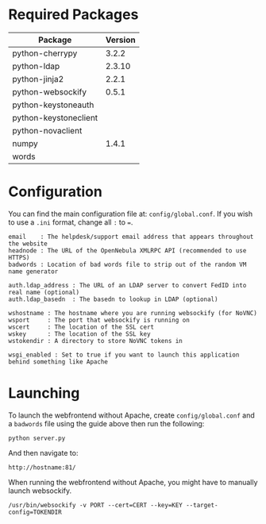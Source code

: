 Required Packages
===

Package | Version
------------ | -------------
python-cherrypy | 3.2.2
python-ldap | 2.3.10
python-jinja2 | 2.2.1
python-websockify | 0.5.1
python-keystoneauth |
python-keystoneclient |
python-novaclient |
numpy | 1.4.1
words |


Configuration
===

You can find the main configuration file at: `config/global.conf`. If you wish to use a `.ini` format, change all `:` to `=`. 

```
email    : The helpdesk/support email address that appears throughout the website
headnode : The URL of the OpenNebula XMLRPC API (recommended to use HTTPS)
badwords : Location of bad words file to strip out of the random VM name generator

auth.ldap_address : The URL of an LDAP server to convert FedID into real name (optional)
auth.ldap_basedn  : The basedn to lookup in LDAP (optional)

wshostname : The hostname where you are running websockify (for NoVNC)
wsport     : The port that websockify is running on
wscert     : The location of the SSL cert
wskey      : The location of the SSL key
wstokendir : A directory to store NoVNC tokens in

wsgi_enabled : Set to true if you want to launch this application behind something like Apache
```


Launching
===

To launch the webfrontend without Apache, create `config/global.conf` and a `badwords` file using the guide above then run the following:

`python server.py`

And then navigate to:

`http://hostname:81/`

When running the webfrontend without Apache, you might have to manually launch websockify.

`/usr/bin/websockify -v PORT --cert=CERT --key=KEY --target-config=TOKENDIR`

